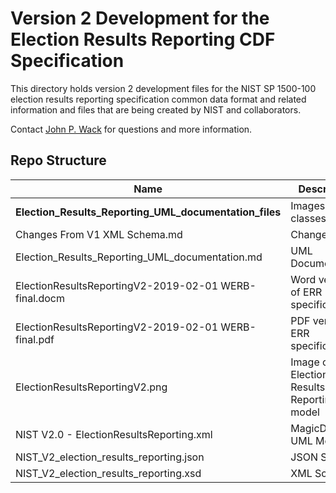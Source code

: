 # Version 2 Development for the Election Results Reporting CDF Specification

This directory holds version 2 development files for the NIST SP 1500-100 election results reporting specification common data format and related information and files that are being created by NIST and collaborators.

Contact [John P. Wack](mailto:john.wack@nist.gov) for questions and more information.

## Repo Structure

|Name     |Description                                         |
|---------|----------------------------------------------------|
|**Election_Results_Reporting_UML_documentation_files**|Images of UML classes|
|Changes From V1 XML Schema.md|Changelog|
|Election_Results_Reporting_UML_documentation.md|UML Documentation|
|ElectionResultsReportingV2-2019-02-01 WERB-final.docm|Word version of ERR specification|
|ElectionResultsReportingV2-2019-02-01 WERB-final.pdf|PDF version of ERR specification|
|ElectionResultsReportingV2.png|Image of Election Results Reporting model|
|NIST V2.0 - ElectionResultsReporting.xml|MagicDraw UML Model  |
|NIST_V2_election_results_reporting.json|JSON Schema           |
|NIST_V2_election_results_reporting.xsd|XML Schema             |
